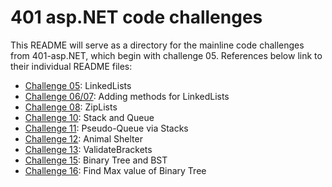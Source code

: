 # 401 asp.NET code challenges

This README will serve as a directory for the mainline code challenges from 401-asp.NET, which begin with challenge 05. References below link to their individual README files:

- [Challenge 05](./DataStructuresDocs/README05.md): LinkedLists
- [Challenge 06/07](./DataStructuresDocs/README0607.md): Adding methods for LinkedLists
- [Challenge 08](./CodeChallengesDocs/README08.md): ZipLists
- [Challenge 10](./DataStructuresDocs/README10.md): Stack and Queue
- [Challenge 11](./CodeChallengesDocs/README11.md): Pseudo-Queue via Stacks
- [Challenge 12](./CodeChallengesDocs/README12.md): Animal Shelter
- [Challenge 13](./CodeChallengesDocs/README13.md): ValidateBrackets
- [Challenge 15](./DataStructuresDocs/README15.md): Binary Tree and BST
- [Challenge 16](./DataStructuresDocs/README16.md): Find Max value of Binary Tree
